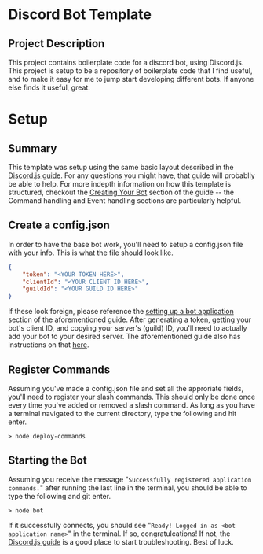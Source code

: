 # Discord Bot Template
## Project Description
This project contains boilerplate code for a discord bot, using Discord.js. This project is setup to be a repository of boilerplate code that I find useful, and to make it easy for me to jump start developing different bots. If anyone else finds it useful, great.

# Setup

## Summary
This template was setup using the same basic layout described in the [Discord.js guide](https://discordjs.guide/). For any questions you might have, that guide will probablly be able to help. For more indepth information on how this template is structured, checkout the [Creating Your Bot](https://discordjs.guide/creating-your-bot/) section of the guide -- the Command handling and Event handling sections are particularly helpful.

## Create a config.json
In order to have the base bot work, you'll need to setup a config.json file with your info. This is what the file should look like.
```json
{
    "token": "<YOUR TOKEN HERE>",
    "clientId": "<YOUR CLIENT ID HERE>",
    "guildId": "<YOUR GUILD ID HERE>"
}
```
If these look foreign, please reference the [setting up a bot application](https://discordjs.guide/preparations/setting-up-a-bot-application.html#creating-your-bot) section of the aforementioned guide. After generating a token, getting your bot's client ID, and copying your server's (guild) ID, you'll need to actually add your bot to your desired server. The aforementioned guide also has instructions on that [here](https://discordjs.guide/preparations/adding-your-bot-to-servers.html#bot-invite-links).

## Register Commands
Assuming you've made a config.json file and set all the approriate fields, you'll need to register your slash commands. This should only be done once every time you've added or removed a slash command. As long as you have a terminal navigated to the current directory, type the following and hit enter.
```console
> node deploy-commands
```
## Starting the Bot
Assuming you receive the message "`Successfully registered application commands.`" after running the last line in the terminal, you should be able to type the following and git enter.
```console
> node bot
```
If it successfully connects, you should see "`Ready! Logged in as <bot application name>`" in the terminal. If so, congratulcations! If not, the [Discord.js guide](https://discordjs.guide/) is a good place to start troubleshooting. Best of luck.